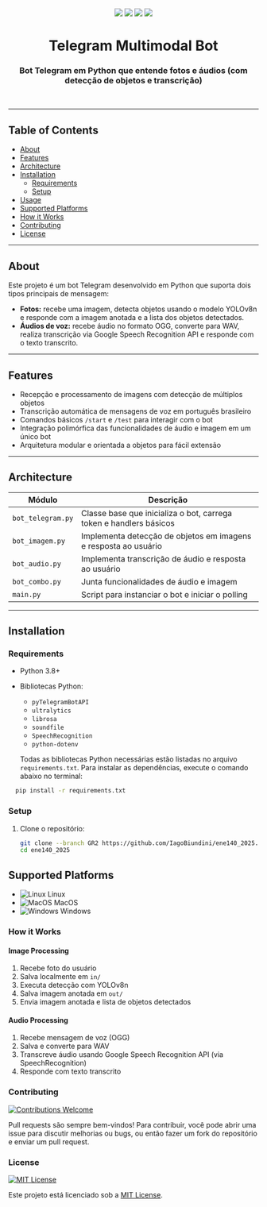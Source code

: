 <p align="center">
<br>
<a href="https://github.com/seuusuario/seurepo"><img src="https://img.shields.io/badge/PRs-welcome-brightgreen.svg"></a>
<a href="#linux"><img src="https://img.shields.io/badge/os-linux-brightgreen"></a>
<a href="#macos"><img src="https://img.shields.io/badge/os-mac-brightgreen"></a>
<a href="#windows"><img src="https://img.shields.io/badge/os-windows-yellowgreen"></a>
<br>
<h1 align="center">
  <b>Telegram Multimodal Bot</b>
</h1>
<h3 align="center">
Bot Telegram em Python que entende fotos e áudios (com detecção de objetos e transcrição)
</h3>
<br>
</p>

---

## Table of Contents

- [About](#about)  
- [Features](#features)  
- [Architecture](#architecture)  
- [Installation](#installation)  
  - [Requirements](#requirements)  
  - [Setup](#setup)  
- [Usage](#usage)  
- [Supported Platforms](#supported-platforms)  
- [How it Works](#how-it-works)  
- [Contributing](#contributing)  
- [License](#license)  

---

## About

Este projeto é um bot Telegram desenvolvido em Python que suporta dois tipos principais de mensagem:  
- **Fotos:** recebe uma imagem, detecta objetos usando o modelo YOLOv8n e responde com a imagem anotada e a lista dos objetos detectados.  
- **Áudios de voz:** recebe áudio no formato OGG, converte para WAV, realiza transcrição via Google Speech Recognition API e responde com o texto transcrito.  

---

## Features

- Recepção e processamento de imagens com detecção de múltiplos objetos  
- Transcrição automática de mensagens de voz em português brasileiro  
- Comandos básicos `/start` e `/test` para interagir com o bot  
- Integração polimórfica das funcionalidades de áudio e imagem em um único bot  
- Arquitetura modular e orientada a objetos para fácil extensão  

---

## Architecture

| Módulo           | Descrição                                                       |
|------------------|-----------------------------------------------------------------|
| `bot_telegram.py`| Classe base que inicializa o bot, carrega token e handlers básicos |
| `bot_imagem.py`  | Implementa detecção de objetos em imagens e resposta ao usuário |
| `bot_audio.py`   | Implementa transcrição de áudio e resposta ao usuário           |
| `bot_combo.py`   | Junta funcionalidades de áudio e imagem                         |
| `main.py`        | Script para instanciar o bot e iniciar o polling                |

---

## Installation

### Requirements

- Python 3.8+  
- Bibliotecas Python:
  - `pyTelegramBotAPI`  
  - `ultralytics`  
  - `librosa`  
  - `soundfile`  
  - `SpeechRecognition`  
  - `python-dotenv`


  Todas as bibliotecas Python necessárias estão listadas no arquivo `requirements.txt`. Para instalar as dependências, execute o comando abaixo no terminal:

```bash
  pip install -r requirements.txt
```
### Setup

1. Clone o repositório:
   ```bash
   git clone --branch GR2 https://github.com/IagoBiundini/ene140_2025.git
   cd ene140_2025


## Supported Platforms

- ![Linux](https://img.shields.io/badge/os-linux-brightgreen.svg) Linux  
- ![MacOS](https://img.shields.io/badge/os-mac-brightgreen.svg) MacOS  
- ![Windows](https://img.shields.io/badge/os-windows-yellowgreen.svg) Windows


### How it Works

#### Image Processing

1. Recebe foto do usuário  
2. Salva localmente em `in/`  
3. Executa detecção com YOLOv8n  
4. Salva imagem anotada em `out/`  
5. Envia imagem anotada e lista de objetos detectados  

#### Audio Processing

1. Recebe mensagem de voz (OGG)  
2. Salva e converte para WAV  
3. Transcreve áudio usando Google Speech Recognition API (via SpeechRecognition)  
4. Responde com texto transcrito  


### Contributing

[![Contributions Welcome](https://img.shields.io/badge/Contributions-Welcome-brightgreen.svg)](https://github.com/seu-usuario/seu-repositorio/issues)

Pull requests são sempre bem-vindos! Para contribuir, você pode abrir uma issue para discutir melhorias ou bugs, ou então fazer um fork do repositório e enviar um pull request.

### License

[![MIT License](https://img.shields.io/badge/License-MIT-green.svg)](https://opensource.org/licenses/MIT)

Este projeto está licenciado sob a [MIT License](https://opensource.org/licenses/MIT).



